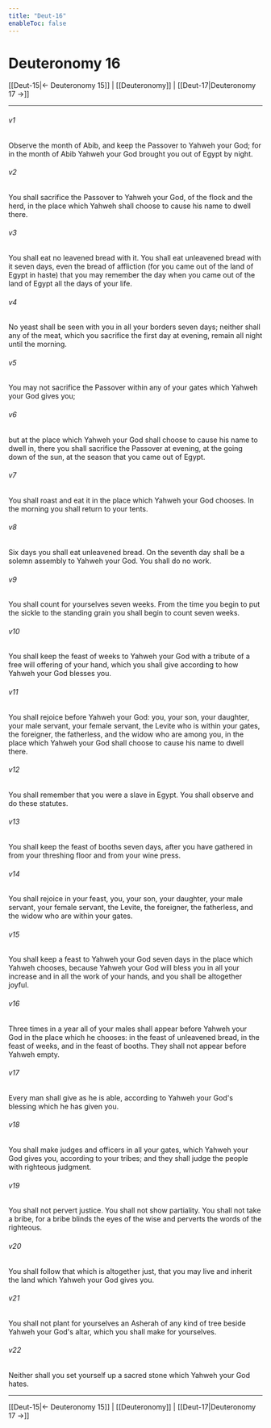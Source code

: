 ```yaml
---
title: "Deut-16"
enableToc: false
---
```

# Deuteronomy 16

[[Deut-15|← Deuteronomy 15]] | [[Deuteronomy]] | [[Deut-17|Deuteronomy 17 →]]
***



###### v1 
Observe the month of Abib, and keep the Passover to Yahweh your God; for in the month of Abib Yahweh your God brought you out of Egypt by night. 

###### v2 
You shall sacrifice the Passover to Yahweh your God, of the flock and the herd, in the place which Yahweh shall choose to cause his name to dwell there. 

###### v3 
You shall eat no leavened bread with it. You shall eat unleavened bread with it seven days, even the bread of affliction (for you came out of the land of Egypt in haste) that you may remember the day when you came out of the land of Egypt all the days of your life. 

###### v4 
No yeast shall be seen with you in all your borders seven days; neither shall any of the meat, which you sacrifice the first day at evening, remain all night until the morning. 

###### v5 
You may not sacrifice the Passover within any of your gates which Yahweh your God gives you; 

###### v6 
but at the place which Yahweh your God shall choose to cause his name to dwell in, there you shall sacrifice the Passover at evening, at the going down of the sun, at the season that you came out of Egypt. 

###### v7 
You shall roast and eat it in the place which Yahweh your God chooses. In the morning you shall return to your tents. 

###### v8 
Six days you shall eat unleavened bread. On the seventh day shall be a solemn assembly to Yahweh your God. You shall do no work. 

###### v9 
You shall count for yourselves seven weeks. From the time you begin to put the sickle to the standing grain you shall begin to count seven weeks. 

###### v10 
You shall keep the feast of weeks to Yahweh your God with a tribute of a free will offering of your hand, which you shall give according to how Yahweh your God blesses you. 

###### v11 
You shall rejoice before Yahweh your God: you, your son, your daughter, your male servant, your female servant, the Levite who is within your gates, the foreigner, the fatherless, and the widow who are among you, in the place which Yahweh your God shall choose to cause his name to dwell there. 

###### v12 
You shall remember that you were a slave in Egypt. You shall observe and do these statutes. 

###### v13 
You shall keep the feast of booths seven days, after you have gathered in from your threshing floor and from your wine press. 

###### v14 
You shall rejoice in your feast, you, your son, your daughter, your male servant, your female servant, the Levite, the foreigner, the fatherless, and the widow who are within your gates. 

###### v15 
You shall keep a feast to Yahweh your God seven days in the place which Yahweh chooses, because Yahweh your God will bless you in all your increase and in all the work of your hands, and you shall be altogether joyful. 

###### v16 
Three times in a year all of your males shall appear before Yahweh your God in the place which he chooses: in the feast of unleavened bread, in the feast of weeks, and in the feast of booths. They shall not appear before Yahweh empty. 

###### v17 
Every man shall give as he is able, according to Yahweh your God's blessing which he has given you. 

###### v18 
You shall make judges and officers in all your gates, which Yahweh your God gives you, according to your tribes; and they shall judge the people with righteous judgment. 

###### v19 
You shall not pervert justice. You shall not show partiality. You shall not take a bribe, for a bribe blinds the eyes of the wise and perverts the words of the righteous. 

###### v20 
You shall follow that which is altogether just, that you may live and inherit the land which Yahweh your God gives you. 

###### v21 
You shall not plant for yourselves an Asherah of any kind of tree beside Yahweh your God's altar, which you shall make for yourselves. 

###### v22 
Neither shall you set yourself up a sacred stone which Yahweh your God hates.

***
[[Deut-15|← Deuteronomy 15]] | [[Deuteronomy]] | [[Deut-17|Deuteronomy 17 →]]
